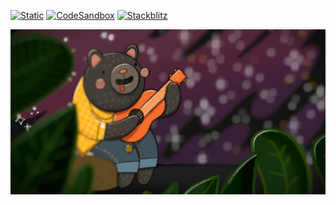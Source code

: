 [![Static](https://img.shields.io/badge/demo-%23646CFF.svg?logo=html5&logoColor=white)](https://pmndrs.github.io/examples/zustand-site)
[![CodeSandbox](https://img.shields.io/badge/codesandbox-040404?logo=codesandbox&logoColor=DBDBDB)](https://codesandbox.io/s/github/pmndrs/examples/tree/main/demos/zustand-site)
[![Stackblitz](https://img.shields.io/badge/stackblitz-fff?logo=Stackblitz&logoColor=1389FD)](https://stackblitz.com/github/pmndrs/examples/tree/main/demos/zustand-site)

![](thumbnail.webp)

